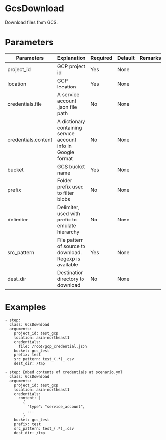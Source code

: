 # GcsDownload
Download files from GCS.

# Parameters
|Parameters|Explanation|Required|Default|Remarks|
|----------|-----------|--------|-------|-------|
|project_id|GCP project id|Yes|None||
|location|GCP location|Yes|None||
|credentials.file|A service account .json file path|No|None||
|credentials.content|A dictionary containing service account info in Google format|No|None||
|bucket|GCS bucket name|Yes|None||
|prefix|Folder prefix used to filter blobs|No|None||
|delimiter|Delimiter, used with prefix to emulate hierarchy|No|None||
|src_pattern|File pattern of source to download. Regexp is available|Yes|None||
|dest_dir|Destination directory to download|No|None||

# Examples
```
- step:
  class: GcsDownload
  arguments:
    project_id: test_gcp
    location: asia-northeast1
    credentials:
      file: /root/gcp_credential.json
    bucket: gcs_test
    prefix: test
    src_pattern: test_(.*)_.csv
    dest_dir: /tmp

- step: Embed contents of credentials at scenario.yml
  class: GcsDownload
  arguments:
    project_id: test_gcp
    location: asia-northeast1
    credentials:
      content: |
        {
          "type": "service_account",
          ...
        }
    bucket: gcs_test
    prefix: test
    src_pattern: test_(.*)_.csv
    dest_dir: /tmp
```
